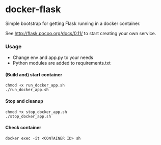 # docker-flask

Simple bootstrap for getting Flask running in a docker container.

See http://flask.pocoo.org/docs/0.11/ to start creating your own service.

### Usage

* Change env and app.py to your needs
* Python modules are added to requirements.txt

#### (Build and) start container
```
chmod +x run_docker_app.sh
./run_docker_app.sh
```

#### Stop and cleanup
```
chmod +x stop_docker_app.sh
./stop_docker_app.sh
```

#### Check container

```
docker exec -it <CONTAINER ID> sh
```
